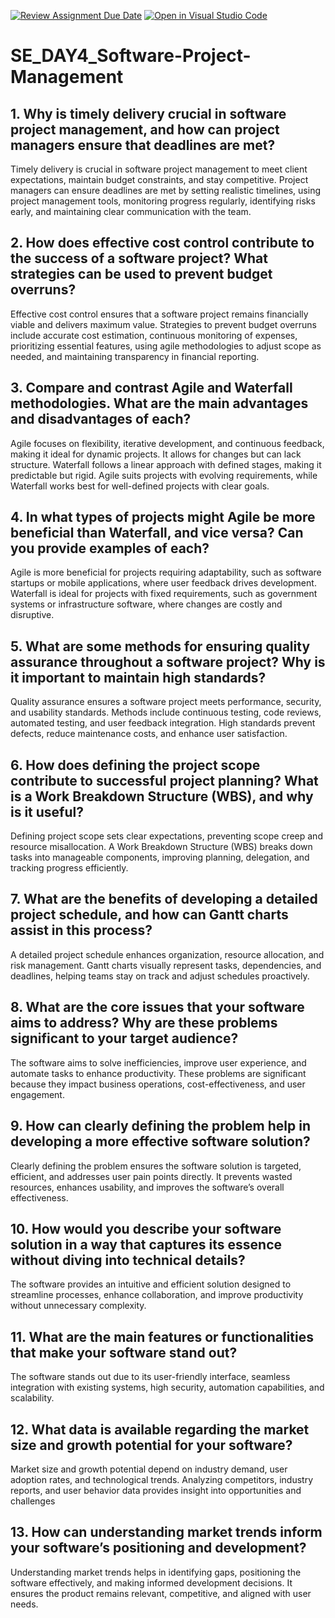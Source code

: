 [![Review Assignment Due Date](https://classroom.github.com/assets/deadline-readme-button-22041afd0340ce965d47ae6ef1cefeee28c7c493a6346c4f15d667ab976d596c.svg)](https://classroom.github.com/a/9pw6JKcu)
[![Open in Visual Studio Code](https://classroom.github.com/assets/open-in-vscode-2e0aaae1b6195c2367325f4f02e2d04e9abb55f0b24a779b69b11b9e10269abc.svg)](https://classroom.github.com/online_ide?assignment_repo_id=18634141&assignment_repo_type=AssignmentRepo)
# SE_DAY4_Software-Project-Management
## 1. Why is timely delivery crucial in software project management, and how can project managers ensure that deadlines are met?
Timely delivery is crucial in software project management to meet client expectations, maintain budget constraints, and stay competitive. Project managers can ensure deadlines are met by setting realistic timelines, using project management tools, monitoring progress regularly, identifying risks early, and maintaining clear communication with the team.

## 2. How does effective cost control contribute to the success of a software project? What strategies can be used to prevent budget overruns?
Effective cost control ensures that a software project remains financially viable and delivers maximum value. Strategies to prevent budget overruns include accurate cost estimation, continuous monitoring of expenses, prioritizing essential features, using agile methodologies to adjust scope as needed, and maintaining transparency in financial reporting.

## 3. Compare and contrast Agile and Waterfall methodologies. What are the main advantages and disadvantages of each?
Agile focuses on flexibility, iterative development, and continuous feedback, making it ideal for dynamic projects. It allows for changes but can lack structure. Waterfall follows a linear approach with defined stages, making it predictable but rigid. Agile suits projects with evolving requirements, while Waterfall works best for well-defined projects with clear goals.

## 4. In what types of projects might Agile be more beneficial than Waterfall, and vice versa? Can you provide examples of each?
Agile is more beneficial for projects requiring adaptability, such as software startups or mobile applications, where user feedback drives development. Waterfall is ideal for projects with fixed requirements, such as government systems or infrastructure software, where changes are costly and disruptive.

## 5. What are some methods for ensuring quality assurance throughout a software project? Why is it important to maintain high standards?
Quality assurance ensures a software project meets performance, security, and usability standards. Methods include continuous testing, code reviews, automated testing, and user feedback integration. High standards prevent defects, reduce maintenance costs, and enhance user satisfaction.

## 6. How does defining the project scope contribute to successful project planning? What is a Work Breakdown Structure (WBS), and why is it useful?
Defining project scope sets clear expectations, preventing scope creep and resource misallocation. A Work Breakdown Structure (WBS) breaks down tasks into manageable components, improving planning, delegation, and tracking progress efficiently.

## 7. What are the benefits of developing a detailed project schedule, and how can Gantt charts assist in this process?
A detailed project schedule enhances organization, resource allocation, and risk management. Gantt charts visually represent tasks, dependencies, and deadlines, helping teams stay on track and adjust schedules proactively.

## 8. What are the core issues that your software aims to address? Why are these problems significant to your target audience?
The software aims to solve inefficiencies, improve user experience, and automate tasks to enhance productivity. These problems are significant because they impact business operations, cost-effectiveness, and user engagement.

## 9. How can clearly defining the problem help in developing a more effective software solution?
Clearly defining the problem ensures the software solution is targeted, efficient, and addresses user pain points directly. It prevents wasted resources, enhances usability, and improves the software’s overall effectiveness.
## 10. How would you describe your software solution in a way that captures its essence without diving into technical details?
The software provides an intuitive and efficient solution designed to streamline processes, enhance collaboration, and improve productivity without unnecessary complexity.

## 11. What are the main features or functionalities that make your software stand out?
The software stands out due to its user-friendly interface, seamless integration with existing systems, high security, automation capabilities, and scalability.

## 12. What data is available regarding the market size and growth potential for your software?
Market size and growth potential depend on industry demand, user adoption rates, and technological trends. Analyzing competitors, industry reports, and user behavior data provides insight into opportunities and challenges
## 13. How can understanding market trends inform your software’s positioning and development?
Understanding market trends helps in identifying gaps, positioning the software effectively, and making informed development decisions. It ensures the product remains relevant, competitive, and aligned with user needs.

